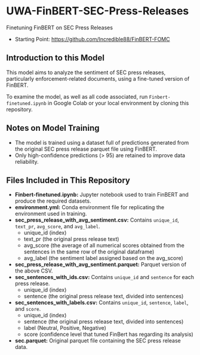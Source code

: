 # UWA-FinBERT-SEC-Press-Releases
Finetuning FinBERT on SEC Press Releases
- Starting Point: https://github.com/Incredible88/FinBERT-FOMC

## Introduction to this Model
This model aims to analyze the sentiment of SEC press releases, particularly enforcement-related documents, using a fine-tuned version of FinBERT.

To examine the model, as well as all code associated, run `Finbert-finetuned.ipynb` in Google Colab or your local environment by cloning this repository. 

## Notes on Model Training
- The model is trained using a dataset full of predictions generated from the original SEC press release parquet file using FinBERT.  
- Only high-confidence predictions (> 95) are retained to improve data reliability.


## Files Included in This Repository
- **Finbert-finetuned.ipynb:** Jupyter notebook used to train FinBERT and produce the required datasets.  
- **environment.yml:** Conda environment file for replicating the environment used in training.  
- **sec_press_release_with_avg_sentiment.csv:** Contains `unique_id`, `text_pr`, `avg_score`, and `avg_label`.
    - unique_id (index)
    - text_pr (the original press release text)
    - avg_score (the average of all numerical scores obtained from the sentences in the same row of the original dataframe)
    - avg_label (the sentiment label assigned based on the avg_score) 
- **sec_press_release_with_avg_sentiment.parquet:** Parquet version of the above CSV.  
- **sec_sentences_with_ids.csv:** Contains `unique_id` and `sentence` for each press release. 
    - unique_id (index)
    - sentence (the original press release text, divided into sentences)
- **sec_sentences_with_labels.csv:** Contains `unique_id`, `sentence`, `label`, and `score`. 
    - unique_id (index)
    - sentence (the original press release text, divided into sentences)
    - label (Neutral, Positive, Negative)
    - score (confidence level that tuned FinBert has regarding its analysis)
- **sec.parquet:** Original parquet file containing the SEC press release data.
